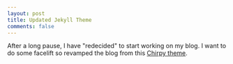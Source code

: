 ```yaml
---
layout: post
title: Updated Jekyll Theme
comments: false
---
```

After a long pause, I have "redecided" to start working on my blog. I want to do some facelift so revamped the blog from this [Chirpy theme](https://rubygems.org/gems/jekyll-theme-chirpy). 